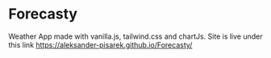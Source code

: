 # Forecasty
Weather App made with vanilla.js, tailwind.css and chartJs.
Site is live under this link https://aleksander-pisarek.github.io/Forecasty/
